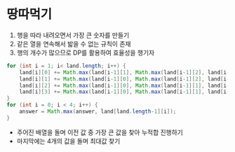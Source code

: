 # 땅따먹기

1. 행을 따라 내려오면서 가장 큰 숫자를 만들기
2. 같은 열을 연속해서 밟을 수 없는 규칙이 존재
3. 행의 개수가 많으므로 DP를 활용하여 효율성을 챙기자

```java
for (int i = 1; i< land.length; i++) {
    land[i][0] += Math.max(land[i-1][1], Math.max(land[i-1][2], land[i-1][3]));
    land[i][1] += Math.max(land[i-1][0], Math.max(land[i-1][2], land[i-1][3]));
    land[i][2] += Math.max(land[i-1][0], Math.max(land[i-1][1], land[i-1][3]));
    land[i][3] += Math.max(land[i-1][0], Math.max(land[i-1][1], land[i-1][2]));
}
for (int i = 0; i < 4; i++) {
    answer = Math.max(answer, land[land.length-1][i]);
}
```

- 주어진 배열을 돌며 이전 값 중 가장 큰 값을 찾아 누적합 진행하기
- 마지막에는 4개의 값을 돌며 최대값 찾기
